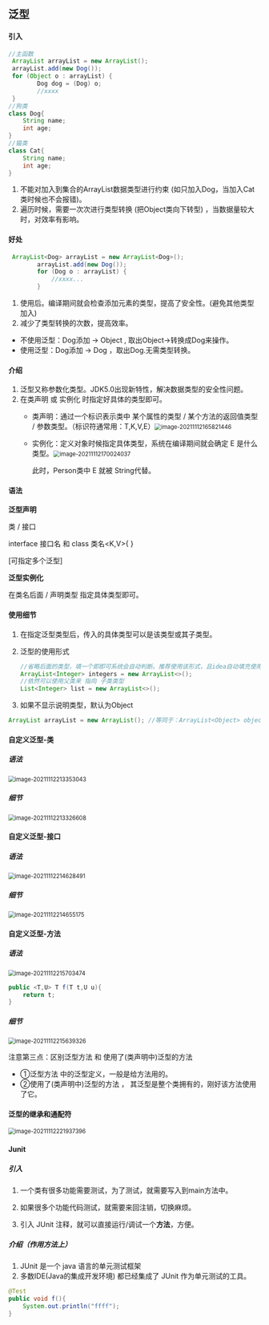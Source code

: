 ## 泛型

#### 引入

```java
//主函数
 ArrayList arrayList = new ArrayList();
 arrayList.add(new Dog());
 for (Object o : arrayList) {
    	Dog dog = (Dog) o;
     	//xxxx
 }
//狗类
class Dog{
    String name;
    int age;
}
//猫类
class Cat{
    String name;
    int age;
}
```

1. 不能对加入到集合的ArrayList数据类型进行约束 (如只加入Dog，当加入Cat类时候也不会报错)。
2. 遍历时候，需要一次次进行类型转换 (把Object类向下转型) ，当数据量较大时，对效率有影响。



#### 好处

```java
 ArrayList<Dog> arrayList = new ArrayList<Dog>();
        arrayList.add(new Dog());
        for (Dog o : arrayList) {
            //xxxx...
        }
```

1. 使用后。编译期间就会检查添加元素的类型，提高了安全性。(避免其他类型加入)
2. 减少了类型转换的次数，提高效率。

- 不使用泛型：Dog添加 -> Object , 取出Object->转换成Dog来操作。
- 使用泛型：Dog添加 -> Dog ，取出Dog.无需类型转换。



#### 介绍

1. 泛型又称参数化类型。JDK5.0出现新特性，解决数据类型的安全性问题。
2. 在类声明 或 实例化 时指定好具体的类型即可。
   - 类声明：通过一个标识表示类中 某个属性的类型 / 某个方法的返回值类型 / 参数类型。（标识符通常用：T,K,V,E）<img src="C:\Users\10275\AppData\Roaming\Typora\typora-user-images\image-20211112165821446.png" alt="image-20211112165821446" style="zoom:80%;" />

   - 实例化：定义对象时候指定具体类型，系统在编译期间就会确定 E 是什么类型。<img src="C:\Users\10275\AppData\Roaming\Typora\typora-user-images\image-20211112170024037.png" alt="image-20211112170024037" style="zoom:80%;" />
   
     此时，Person类中 E 就被 String代替。



#### 语法

**泛型声明**

类 / 接口  

interface 接口名<T> 和 class 类名<K,V>{ }

[可指定多个泛型]

**泛型实例化**

在类名后面 / 声明类型 指定具体类型即可。



#### 使用细节

1. 在指定泛型类型后，传入的具体类型可以是该类型或其子类型。

2. 泛型的使用形式

   ```java
   //省略后面的类型，填一个即即可系统会自动判断。推荐使用该形式，且idea自动填充使用的就是该形式。
   ArrayList<Integer> integers = new ArrayList<>();
   //依然可以使用父类来 指向 子类类型
   List<Integer> list = new ArrayList<>();
   ```


3. 如果不显示说明类型，默认为Object

```java
ArrayList arrayList = new ArrayList(); //等同于：ArrayList<Object> objects = new ArrayList<>();
```



#### 自定义泛型-类

##### 语法

<img src="C:\Users\10275\AppData\Roaming\Typora\typora-user-images\image-20211112213353043.png" alt="image-20211112213353043" style="zoom:80%;" />

##### 细节

<img src="C:\Users\10275\AppData\Roaming\Typora\typora-user-images\image-20211112213326608.png" alt="image-20211112213326608" style="zoom:80%;" />



#### 自定义泛型-接口

##### 语法

<img src="C:\Users\10275\AppData\Roaming\Typora\typora-user-images\image-20211112214628491.png" alt="image-20211112214628491" style="zoom:80%;" />

##### 细节

<img src="C:\Users\10275\AppData\Roaming\Typora\typora-user-images\image-20211112214655175.png" alt="image-20211112214655175" style="zoom:80%;" />



#### 自定义泛型-方法

##### 语法

<img src="C:\Users\10275\AppData\Roaming\Typora\typora-user-images\image-20211112215703474.png" alt="image-20211112215703474" style="zoom:80%;" />

```java
public <T,U> T f(T t,U u){
    return t;
}
```

##### 细节

<img src="C:\Users\10275\AppData\Roaming\Typora\typora-user-images\image-20211112215639326.png" alt="image-20211112215639326" style="zoom:80%;" />

注意第三点：区别泛型方法 和 使用了(类声明中)泛型的方法

- ①泛型方法 中的泛型定义，一般是给方法用的。
- ②使用了(类声明中)泛型的方法 ， 其泛型是整个类拥有的，刚好该方法使用了它。



#### 泛型的继承和通配符

<img src="C:\Users\10275\AppData\Roaming\Typora\typora-user-images\image-20211112221937396.png" alt="image-20211112221937396" style="zoom:80%;" />



#### Junit

##### 引入

1. 一个类有很多功能需要测试，为了测试，就需要写入到main方法中。

2. 如果很多个功能代码测试，就需要来回注销，切换麻烦。
3. 引入 JUnit 注释，就可以直接运行/调试一个**方法**，方便。

##### 介绍（作用方法上）

1. JUnit 是一个 java 语言的单元测试框架
2. 多数IDE(Java的集成开发环境) 都已经集成了 JUnit 作为单元测试的工具。

```java
@Test
public void f(){
    System.out.println("ffff");
}
```
